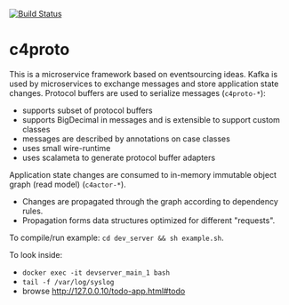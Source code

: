 [![Build Status](https://travis-ci.org/conecenter/c4proto.svg?branch=master)](https://travis-ci.org/conecenter/c4proto)

# c4proto
This is a microservice framework based on eventsourcing ideas.
Kafka is used by microservices to exchange messages and store application state changes.
Protocol buffers are used to serialize messages (`c4proto-*`):
- supports subset of protocol buffers
- supports BigDecimal in messages and is extensible to support custom classes
- messages are described by annotations on case classes
- uses small wire-runtime
- uses scalameta to generate protocol buffer adapters

Application state changes are consumed to in-memory immutable object graph (read model) (`c4actor-*`).
- Changes are propagated through the graph according to dependency rules.
- Propagation forms data structures optimized for different "requests".

To compile/run example: `cd dev_server && sh example.sh`.

To look inside: 
- `docker exec -it devserver_main_1 bash`
- `tail -f /var/log/syslog`
- browse http://127.0.0.10/todo-app.html#todo
